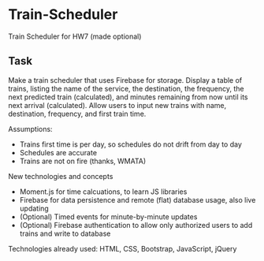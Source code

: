 # Train-Scheduler
Train Scheduler for HW7 (made optional)

## Task

Make a train scheduler that uses Firebase for storage. Display a table of trains, listing the name of the service, the destination, the frequency, the next predicted train (calculated), and minutes remaining from now until its next arrival (calculated). Allow users to input new trains with name, destination, frequency, and first train time.

Assumptions:

* Trains first time is per day, so schedules do not drift from day to day
* Schedules are accurate
* Trains are not on fire (thanks, WMATA)

New technologies and concepts

* Moment.js for time calcuations, to learn JS libraries
* Firebase for data persistence and remote (flat) database usage, also live updating
* (Optional) Timed events for minute-by-minute updates
* (Optional) Firebase authentication to allow only authorized users to add trains and write to database

Technologies already used: HTML, CSS, Bootstrap, JavaScript, jQuery